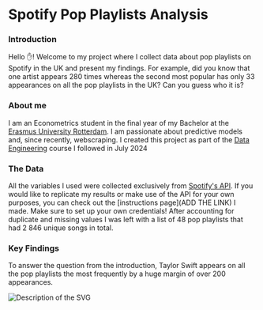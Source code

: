 # Spotify Pop Playlists Analysis

### Introduction
Hello :hand:! Welcome to my project where I collect data about pop playlists on Spotify in the UK and present my findings. For example, did you know that one artist appears 280 times whereas the second most popular has only 33 appearances on all the pop playlists in the UK? Can you guess who it is?

### About me
I am an Econometrics student in the final year of my Bachelor at the [Erasmus University Rotterdam](https://www.eur.nl/en). I am passionate about predictive models and, since recently, webscraping. I created this project as part of the [Data Engineering](https://www.lse.ac.uk/study-at-lse/summer-schools/summer-school/courses/research-methods/me204) course I followed in July 2024


### The Data
All the variables I used were collected exclusively from [Spotify's API](https://developer.spotify.com/documentation/web-api). If you would like to replicate my results or make use of the API for your own purposes, you can check out the [instructions page](ADD THE LINK) I made. Make sure to set up your own credentials! After accounting for duplicate and missing values I was left with a list of 48 pop playlists that had 2 846 unique songs in total.

### Key Findings
To answer the question from the introduction, Taylor Swift appears on all the pop playlists the most frequently by a huge margin of over 200 appearances.

![Description of the SVG](me204-2024-project-adamwadolowski\docs\figures\singers_popularity.svg)
